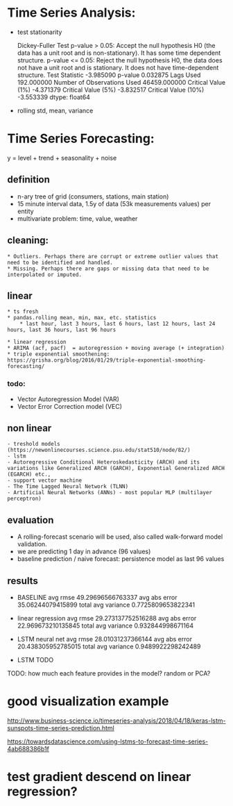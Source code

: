 # Time Series Analysis:
* test stationarity

    Dickey-Fuller Test
    p-value > 0.05: Accept the null hypothesis H0 (the data has a unit root and is non-stationary). It has some time dependent structure.
    p-value <= 0.05: Reject the null hypothesis H0, the data does not have a unit root and is stationary. It does not have time-dependent structure.
    Test Statistic                    -3.985090
    p-value                            0.032875
    Lags Used                       192.000000
    Number of Observations Used    46459.000000
    Critical Value (1%)               -4.371379
    Critical Value (5%)               -3.832517
    Critical Value (10%)              -3.553339
    dtype: float64

* rolling std, mean, variance

# Time Series Forecasting:
y = level + trend + seasonality + noise

## definition

* n-ary tree of grid (consumers, stations, main station)
* 15 minute interval data, 1.5y of data (53k measurements values) per entity
* multivariate problem: time, value, weather


## cleaning:
    * Outliers. Perhaps there are corrupt or extreme outlier values that need to be identified and handled.
    * Missing. Perhaps there are gaps or missing data that need to be interpolated or imputed.


## linear
    * ts fresh
    * pandas.rolling mean, min, max, etc. statistics
        * last hour, last 3 hours, last 6 hours, last 12 hours, last 24 hours, last 36 hours, last 96 hours

    * linear regression
    * ARIMA (acf, pacf)  = autoregression + moving average (+ integration)
    * triple exponential smoothening: https://grisha.org/blog/2016/01/29/triple-exponential-smoothing-forecasting/


### todo:
* Vector Autoregression Model (VAR)
* Vector Error Correction model (VEC)

## non linear
    - treshold models (https://newonlinecourses.science.psu.edu/stat510/node/82/)
    - lstm
    - Autoregressive Conditional Heteroskedasticity (ARCH) and its variations like Generalized ARCH (GARCH), Exponential Generalized ARCH (EGARCH) etc.,
    - support vector machine
    - The Time Lagged Neural Network (TLNN)
    - Artificial Neural Networks (ANNs) - most popular MLP (multilayer perceptron)

## evaluation
* A rolling-forecast scenario will be used, also called walk-forward model validation.
* we are predicting 1 day in advance (96 values)
* baseline prediction / naive forecast: persistence model as last 96 values

## results
* BASELINE
avg rmse 49.29696566763337
avg abs error 35.06244079415899
total avg variance 0.7725809653822341

* linear regression
avg rmse 29.273137752516288
avg abs error 22.969673210135845
total avg variance 0.932844998671164

* LSTM neural net
avg rmse 28.01031237366144
avg abs error 20.438305952785015
total avg variance 0.9489922298242489


* LSTM
TODO


TODO: how much each feature provides in the model? random or PCA?

# good visualization example
http://www.business-science.io/timeseries-analysis/2018/04/18/keras-lstm-sunspots-time-series-prediction.html


https://towardsdatascience.com/using-lstms-to-forecast-time-series-4ab688386b1f


# test gradient descend on linear regression?